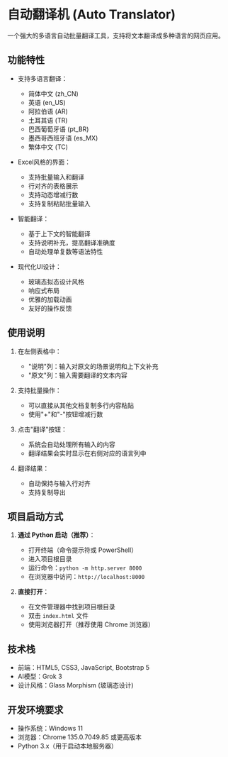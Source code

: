 # 自动翻译机 (Auto Translator)

一个强大的多语言自动批量翻译工具，支持将文本翻译成多种语言的网页应用。

## 功能特性

- 支持多语言翻译：
  - 简体中文 (zh_CN)
  - 英语 (en_US)
  - 阿拉伯语 (AR)
  - 土耳其语 (TR)
  - 巴西葡萄牙语 (pt_BR)
  - 墨西哥西班牙语 (es_MX)
  - 繁体中文 (TC)

- Excel风格的界面：
  - 支持批量输入和翻译
  - 行对齐的表格展示
  - 支持动态增减行数
  - 支持复制粘贴批量输入

- 智能翻译：
  - 基于上下文的智能翻译
  - 支持说明补充，提高翻译准确度
  - 自动处理单复数等语法特性

- 现代化UI设计：
  - 玻璃态拟态设计风格
  - 响应式布局
  - 优雅的加载动画
  - 友好的操作反馈

## 使用说明

1. 在左侧表格中：
   - "说明"列：输入对原文的场景说明和上下文补充
   - "原文"列：输入需要翻译的文本内容

2. 支持批量操作：
   - 可以直接从其他文档复制多行内容粘贴
   - 使用"+"和"-"按钮增减行数

3. 点击"翻译"按钮：
   - 系统会自动处理所有输入的内容
   - 翻译结果会实时显示在右侧对应的语言列中

4. 翻译结果：
   - 自动保持与输入行对齐
   - 支持复制导出

## 项目启动方式

1. **通过 Python 启动（推荐）**：
   - 打开终端（命令提示符或 PowerShell）
   - 进入项目根目录
   - 运行命令：`python -m http.server 8000`
   - 在浏览器中访问：`http://localhost:8000`

2. **直接打开**：
   - 在文件管理器中找到项目根目录
   - 双击 `index.html` 文件
   - 使用浏览器打开（推荐使用 Chrome 浏览器）

## 技术栈

- 前端：HTML5, CSS3, JavaScript, Bootstrap 5
- AI模型：Grok 3
- 设计风格：Glass Morphism (玻璃态设计)

## 开发环境要求

- 操作系统：Windows 11
- 浏览器：Chrome 135.0.7049.85 或更高版本
- Python 3.x（用于启动本地服务器） 